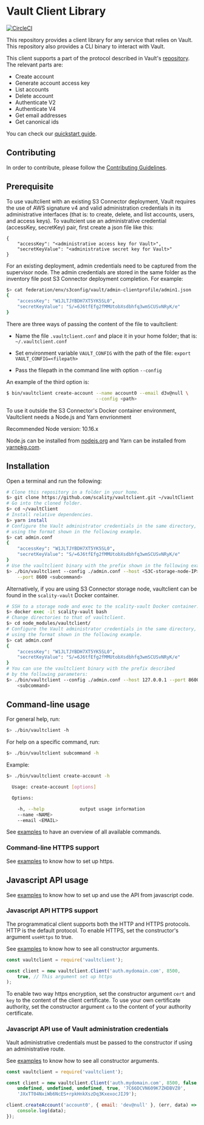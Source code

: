 # Vault Client Library

[![CircleCI][badgepub]](https://circleci.com/gh/scality/vaultclient)

This repository provides a client library for any service that relies on
Vault. This repository also provides a CLI binary to interact with Vault.

This client supports a part of the protocol described in Vault's
[repository](https://github.com/scality/Vault/blob/master/Protocol.md). The
relevant parts are:

- Create account
- Generate account access key
- List accounts
- Delete account
- Authenticate V2
- Authenticate V4
- Get email addresses
- Get canonical ids

You can check our [quickstart guide](QUICKSTART.md).

## Contributing

In order to contribute, please follow the
[Contributing Guidelines](
https://github.com/scality/Guidelines/blob/master/CONTRIBUTING.md).

## Prerequisite

To use vaultclient with an existing S3 Connector deployment, Vault requires
the use of AWS signature v4 and valid administration credentials
in its administrative interfaces (that is: to create, delete, and
list accounts, users, and access keys). To vaultcient use an
administrative credential (accessKey, secretKey) pair, first create a
json file like this:

```
{
    "accessKey": "<administrative access key for Vault>",
    "secretKeyValue": "<administrative secret key for Vault>"
}
```

For an existing deployment, admin credentials need to be captured from the
supervisor node. The admin credentials are stored in the same folder as the
inventory file post S3 Connector deployment completion. For example:

```sh
$> cat federation/env/s3config/vault/admin-clientprofile/admin1.json
{
    "accessKey": "W1JLTJYBDH7XT5YK5SL0",
    "secretKeyValue": "S/=6J6tfEfg2fMMUtobXsdbhfq3wmSCUSvNRyK/e"
}
```

There are three ways of passing the content of the file to vaultclient:

* Name the file `.vaultclient.conf` and place it in your home folder; that is: `~/.vaultclient.conf`

* Set environment variable `VAULT_CONFIG` with the path of the file: `export VAULT_CONFIG=<filepath>`

* Pass the filepath in the command line with option `--config`

An example of the third option is:

```sh
$ bin/vaultclient create-account --name account0 --email d3v@null \
                                 --config <path>
```

To use it outside the S3 Connector's Docker container environment,
Vaultclient needs a Node.js and Yarn envrionment

Recommended Node version: 10.16.x

Node.js can be installed from [nodejs.org](https://nodejs.org/) and Yarn can be
installed from [yarnpkg.com](https://yarnpkg.com/).

## Installation

Open a terminal and run the following:

```sh
# Clone this repository in a folder in your home.
$> git clone https://github.com/scality/vaultclient.git ~/vaultClient
# Go into the cloned folder.
$> cd ~/vaultClient
# Install relative dependencies.
$> yarn install
# Configure the Vault administrator credentials in the same directory,
# using the format shown in the following example.
$> cat admin.conf
{
    "accessKey": "W1JLTJYBDH7XT5YK5SL0",
    "secretKeyValue": "S/=6J6tfEfg2fMMUtobXsdbhfq3wmSCUSvNRyK/e"
}
# Use the vaultclient binary with the prefix shown in the following example.
$> ./bin/vaultclient --config ./admin.conf --host <S3C-storage-node-IP> \
    --port 8600 <subcommand>
```

Alternatively, if you are using S3 Connector storage node, vaultclient can be
found in the ```scality-vault``` Docker container.

```sh
# SSH to a storage node and exec to the scality-vault Docker container.
$> docker exec -it scality-vault bash
# Change directories to that of vaultclient.
$> cd node_modules/vaultclient/
# Configure the Vault administrator credentials in the same directory,
# using the format shown in the following example.
$> cat admin.conf
{
    "accessKey": "W1JLTJYBDH7XT5YK5SL0",
    "secretKeyValue": "S/=6J6tfEfg2fMMUtobXsdbhfq3wmSCUSvNRyK/e"
}
# You can use the vaultclient binary with the prefix described
# by the following parameters:
$> ./bin/vaultclient --config ./admin.conf --host 127.0.0.1 --port 8600 \
    <subcommand>
```

## Command-line usage

For general help, run:

```sh
$> ./bin/vaultclient -h
```

For help on a specific command, run:

```sh
$> ./bin/vaultclient subcommand -h
```

Example:

```sh
$> ./bin/vaultclient create-account -h

  Usage: create-account [options]

  Options:

    -h, --help             output usage information
    --name <NAME>
    --email <EMAIL>
```

See [examples](./EXAMPLES.md) to have an overview of all available commands.

### Command-line HTTPS support

See [examples](./EXAMPLES.md) to know how to set up https.

## Javascript API usage

See [examples](./EXAMPLES.md) to know how to set up and use the API
from javascript code.

### Javascript API HTTPS support

The programmatical client supports both the HTTP and HTTPS protocols. HTTP is
the default protocol. To enable HTTPS, set the constructor's argument ```useHttps```
to true.

See [examples](./EXAMPLES.md) to know how to see all constructor arguments.

```js
const vaultclient = require('vaultclient');

const client = new vaultclient.Client('auth.mydomain.com', 8500,
    true, // This argument set up https
);
```

To enable two way https encryption, set the constructor argument ```cert```
and ```key``` to the content of the client certificate. To use your own
certificate authority, set the constructor argument ```ca``` to the content of
your authority certificate.

### Javascript API use of Vault administration credentials

Vault administrative credentials must be passed to the constructor if using
an administrative route.

See [examples](./EXAMPLES.md) to know how to see all constructor arguments.

```js
const vaultclient = require('vaultclient');

const client = new vaultclient.Client('auth.mydomain.com', 8500, false,
    undefined, undefined, undefined, true, '7C66DCVN609K7ZHDBVZ0',
    'JXxTT04NxiWb6NcES+rpkHnkXszDq3KxexocJIJ9');

client.createAccount('account0', { email: 'dev@null' }, (err, data) => {
    console.log(data);
});
```

[badgepub]: https://circleci.com/gh/scality/vaultclient.svg?style=svg
[badgepriv]: http://ci.ironmann.io/gh/scality/vaultclient.svg?style=svg&circle-token=40f1e9fe0ad184248c37cbf3d89b164c35fd1667
